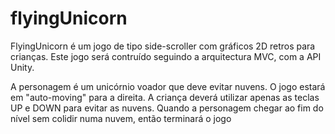 # flyingUnicorn
	
FlyingUnicorn é um jogo de tipo side-scroller com gráficos 2D retros para crianças. Este jogo será contruído seguindo a arquitectura MVC, com a API Unity.

A personagem é um unicórnio voador que deve evitar nuvens. O jogo estará em "auto-moving" para a direita. A criança deverá utilizar apenas as teclas UP e DOWN para evitar as nuvens. Quando a personagem chegar ao fim do nível sem colidir numa nuvem, então terminará o jogo
